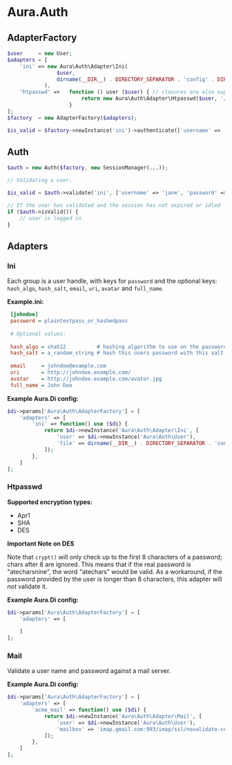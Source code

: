 Aura.Auth
=========


AdapterFactory
---------------

```php
$user     = new User;
$adapters = [
    'ini' => new Aura\Auth\Adapter\Ini(
                $user,
                dirname(__DIR__) . DIRECTORY_SEPARATOR . 'config' . DIRECTORY_SEPARATOR . 'auth.ini'
            ),
    'htpasswd' =>   function () user ($user) { // closures are also supported
                        return new Aura\Auth\Adapter\Htpasswd($user, '/path/to/htpasswd');
                    }
];
$factory  = new AdapterFactory($adapters);

$is_valid = $factory->newInstance('ini')->authenticate(['username' => 'jane', 'password' => '12345']);
```

Auth
----

```php
$auth = new Auth($factory, new SessionManager(...));

// Validating a user.

$is_valid = $auth->validate('ini', ['username' => 'jane', 'password' => '12345']);

// If the user has validated and the session has not expired or idled `isVaild()` will return true on subsequent requests.
if ($auth->isValid()) {
    // user is logged in
}

```

Adapters
--------

### Ini

Each group is a user handle, with keys for `password` and the optional keys: `hash_algo`, `hash_salt`, `email`, `uri`, `avatar` and `full_name`.

**Example.ini:**

```ini 
 [johndoe]
 password = plaintextpass_or_hashedpass
 
 # Optional values:
  
 hash_algo = sha512          # hashing algorithm to use on the password
 hash_salt = a_random_string # hash this users password with this salt.
 
 email     = johndoe@example.com
 uri       = http://johndoe.example.com/
 avatar    = http://johndoe.example.com/avator.jpg
 full_name = John Doe
 ```

**Example Aura.Di config:**

```php
$di->params['Aura\Auth\AdapterFactory'] = [
    'adapters' => [
        'ini' => function() use ($di) {
            return $di->newInstance('Aura\Auth\Adapter\Ini', [ 
                'user' => $di->newInstance('Aura\Auth\User'),
                'file' => dirname(__DIR__) . DIRECTORY_SEPARATOR . 'config' . DIRECTORY_SEPARATOR . 'auth.ini'
            ]);
        },
    ]
];
```

 ### Htpasswd

 **Supported encryption types:**

   * Apr1
   * SHA
   * DES

**Important Note on DES**

Note that `crypt()` will only check up to the first 8 characters of a password; chars after 8 are ignored. This means that if the real password is "atecharsnine", the word "atechars" would be valid. As a workaround, if the password provided by the user is longer than 8 characters, this adapter will *not* validate it.

**Example Aura.Di config:**

```php
$di->params['Aura\Auth\AdapterFactory'] = [
    'adapters' => [
        
    ]
];
```

### Mail

Validate a user name and password against a mail server.


**Example Aura.Di config:**

```php
$di->params['Aura\Auth\AdapterFactory'] = [
    'adapters' => [
        'acme_mail' => function() use ($di) {
            return $di->newInstance('Aura\Auth\Adapter\Mail', [ 
                'user' => $di->newInstance('Aura\Auth\User'),
                'mailbox' => 'imap.gmail.com:993/imap/ssl/novalidate-cert'
            ]);
        },
    ]
];
```